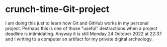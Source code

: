 # crunch-time-Git-project
I am doing this just to learn how Git and GitHub works in my personal project.
Perhaps this is one of those "useful" destractions when a project deadline is intimidating.
Anyway it is still Monday 24 October 2022 at 22:37 and I writing to a computer an artifact for my private digital archeology.
